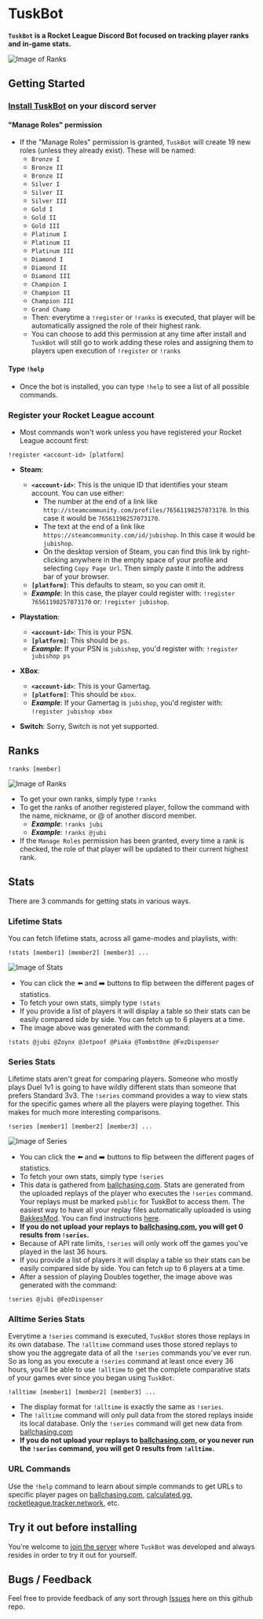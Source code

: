 # TuskBot

**`TuskBot` is a Rocket League Discord Bot focused on tracking player ranks and in-game stats.**

![Image of Ranks](https://raw.githubusercontent.com/jubishop/TuskBot/master/images/tusk.png)

## Getting Started

### [Install TuskBot](https://discordapp.com/oauth2/authorize?&client_id=708694380869058600&permissions=268848192&scope=bot) on your discord server

#### "Manage Roles" permission

- If the "Manage Roles" permission is granted, `TuskBot` will create 19 new roles (unless they already exist).  These will be named:
  - `Bronze I`
  - `Bronze II`
  - `Bronze II`
  - `Silver I`
  - `Silver II`
  - `Silver III`
  - `Gold I`
  - `Gold II`
  - `Gold III`
  - `Platinum I`
  - `Platinum II`
  - `Platinum III`
  - `Diamond I`
  - `Diamond II`
  - `Diamond III`
  - `Champion I`
  - `Champion II`
  - `Champion III`
  - `Grand Champ`
  - Then: everytime a `!register` or `!ranks` is executed, that player will be automatically assigned the role of their highest rank.
  - You can choose to add this permission at any time after install and `TuskBot` will still go to work adding these roles and assigning them to players upen execution of `!register` or `!ranks`

#### Type `!help`

- Once the bot is installed, you can type `!help` to see a list of all possible commands.

### Register your Rocket League account

- Most commands won't work unless you have registered your Rocket League account first:

```shell
!register <account-id> [platform]
```

- **Steam**:
  - **`<account-id>`**: This is the unique ID that identifies your steam account.  You can use either:
    - The number at the end of a link like `http://steamcommunity.com/profiles/76561198257073170`.  In this case it would be `76561198257073170`.
    - The text at the end of a link like `https://steamcommunity.com/id/jubishop`.  In this case it would be `jubishop`.
    - On the desktop version of Steam, you can find this link by right-clicking anywhere in the empty space of your profile and selecting `Copy Page Url`.  Then simply paste it into the address bar of your browser.
  - **`[platform]`**:  This defaults to steam, so you can omit it.
  - ***Example***: In this case, the player could register with: `!register 76561198257073170` or: `!register jubishop`.

- **Playstation**:
  - **`<account-id>`**:  This is your PSN.
  - **`[platform]`**: This should be `ps`.
  - ***Example***: If your PSN is `jubishop`, you'd register with: `!register jubishop ps`

- **XBox**:
  - **`<account-id>`**:  This is your Gamertag.
  - **`[platform]`**: This should be `xbox`.
  - ***Example***: If your Gamertag is `jubishop`, you'd register with: `!register jubishop xbox`

- **Switch**:  Sorry, Switch is not yet supported.

## Ranks

```shell
!ranks [member]
```

![Image of Ranks](https://raw.githubusercontent.com/jubishop/TuskBot/master/images/ranks.png)

- To get your own ranks, simply type `!ranks`
- To get the ranks of another registered player, follow the command with the name, nickname, or @ of another discord member.
  - ***Example***: `!ranks jubi`
  - ***Example***: `!ranks @jubi`
- If the `Manage Roles` permission has been granted, every time a rank is checked, the role of that player will be updated to their current highest rank.

## Stats

There are 3 commands for getting stats in various ways.

### Lifetime Stats

You can fetch lifetime stats, across all game-modes and playlists, with:

```shell
!stats [member1] [member2] [member3] ...
```

![Image of Stats](https://raw.githubusercontent.com/jubishop/TuskBot/master/images/stats.png)

- You can click the :arrow_left: and :arrow_right: buttons to flip between the different pages of statistics.
- To fetch your own stats, simply type `!stats`
- If you provide a list of players it will display a table so their stats can be easily compared side by side.  You can fetch up to 6 players at a time.
- The image above was generated with the command:

```shell
!stats @jubi @Zoynx @Jetpoof @Piaka @Tombst0ne @FezDispenser
```

### Series Stats

Lifetime stats aren't great for comparing players.  Someone who mostly plays Duel 1v1 is going to have wildly different stats than someone that prefers Standard 3v3.  The `!series` command provides a way to view stats for the specific games where all the players were playing together.  This makes for much more interesting comparisons.

```shell
!series [member1] [member2] [member3] ...
```

![Image of Series](https://raw.githubusercontent.com/jubishop/TuskBot/master/images/series.png)

- You can click the :arrow_left: and :arrow_right: buttons to flip between the different pages of statistics.
- To fetch your own stats, simply type `!series`
- This data is gathered from [ballchasing.com](http://ballchasing.com).  Stats are generated from the uploaded replays of the player who executes the `!series` command.  Your replays must be marked `public` for TuskBot to access them.  The easiest way to have all your replay files automatically uploaded is using [BakkesMod](https://bakkesmod.com/).  You can find instructions [here](https://ballchasing.com/doc/faq#upload).
- **If you do not upload your replays to [ballchasing.com](http://ballchasing.com), you will get 0 results from `!series`.**
- Because of API rate limits, `!series` will only work off the games you've played in the last 36 hours.
- If you provide a list of players it will display a table so their stats can be easily compared side by side.  You can fetch up to 6 players at a time.
- After a session of playing Doubles together, the image above was generated with the command:

```shell
!series @jubi @FezDispenser
```

### Alltime Series Stats

Everytime a `!series` command is executed, `TuskBot` stores those replays in its own database.  The `!alltime` command uses those stored replays to show you the aggregate data of all the `!series` commands you've ever run.  So as long as you execute a `!series` command at least once every 36 hours, you'll be able to use `!alltime` to get the complete comparative stats of your games ever since you began using `TuskBot`.

```shell
!alltime [member1] [member2] [member3] ...
```

- The display format for `!alltime` is exactly the same as `!series`.
- The `!alltime` command will only pull data from the stored replays inside its local database.  Only the `!series` command will get new data from [ballchasing.com](http://ballchasing.com)
- **If you do not upload your replays to [ballchasing.com](http://ballchasing.com), or you never run the `!series` command, you will get 0 results from `!alltime`.**

### URL Commands

Use the `!help` command to learn about simple commands to get URLs to specific player pages on [ballchasing.com](http://ballchasing.com), [calculated.gg](http://calculated.gg), [rocketleague.tracker.network](http://rocketleague.tracker.network), etc.

## Try it out before installing

You're welcome to [join the server](https://discord.gg/7xqkAVd) where `TuskBot` was developed and always resides in order to try it out for yourself.

## Bugs / Feedback

Feel free to provide feedback of any sort through [Issues](https://github.com/jubishop/TuskBot/issues) here on this github repo.
